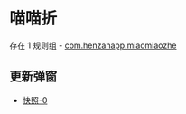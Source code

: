 # 喵喵折

存在 1 规则组 - [com.henzanapp.miaomiaozhe](/src/apps/com.henzanapp.miaomiaozhe.ts)

## 更新弹窗

- [快照-0](https://i.gkd.li/import/import/12649457)
